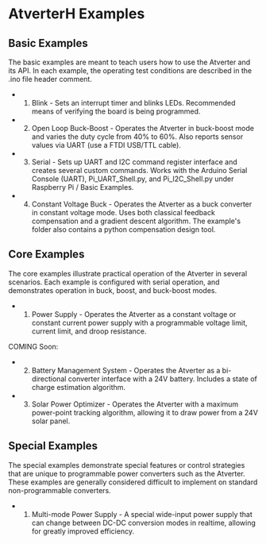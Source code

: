 # AtverterH Examples

## Basic Examples

The basic examples are meant to teach users how to use the Atverter and its API. In each example, the operating test conditions are described in the .ino file header comment.
- 1. Blink - Sets an interrupt timer and blinks LEDs. Recommended means of verifying the board is being programmed.
- 2. Open Loop Buck-Boost - Operates the Atverter in buck-boost mode and varies the duty cycle from 40\% to 60\%. Also reports sensor values via UART (use a FTDI USB/TTL cable).
- 3. Serial - Sets up UART and I2C command register interface and creates several custom commands. Works with the Arduino Serial Console (UART), Pi_UART_Shell.py, and Pi_I2C_Shell.py under Raspberry Pi / Basic Examples.
- 4. Constant Voltage Buck - Operates the Atverter as a buck converter in constant voltage mode. Uses both classical feedback compensation and a gradient descent algorithm. The example's folder also contains a python compensation design tool.

## Core Examples

The core examples illustrate practical operation of the Atverter in several scenarios. Each example is configured with serial operation, and demonstrates operation in buck, boost, and buck-boost modes.
- 1. Power Supply - Operates the Atverter as a constant voltage or constant current power supply with a programmable voltage limit, current limit, and droop resistance.

COMING Soon:
- 2. Battery Management System - Operates the Atverter as a bi-directional converter interface with a 24V battery. Includes a state of charge estimation algorithm.
- 3. Solar Power Optimizer - Operates the Atverter with a maximum power-point tracking algorithm, allowing it to draw power from a 24V solar panel.

## Special Examples

The special examples demonstrate special features or control strategies that are unique to programmable power converters such as the Atverter. These examples are generally considered difficult to implement on standard non-programmable converters.
- 1. Multi-mode Power Supply - A special wide-input power supply that can change between DC-DC conversion modes in realtime, allowing for greatly improved efficiency.



